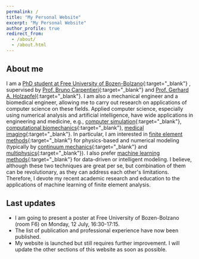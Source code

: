 ```yaml
---
permalink: /
title: "My Personal Website"
excerpt: "My Personal Website"
author_profile: true
redirect_from: 
  - /about/
  - /about.html
---
```

## About me
I am a [PhD student at Free University of Bozen-Bolzano](https://www.unibz.it/en/faculties/computer-science/phd-computer-science/phd-students/phd/42428-seyed-shayan-sajjadinia){:target="_blank"} , supervised by [Prof. Bruno Carpentieri](https://www.unibz.it/en/faculties/computer-science/academic-staff/person/38064-bruno-carpentieri){:target="_blank"} and [Prof. Gerhard A. Holzapfel](https://www.biomech.tugraz.at/){:target="_blank"}. I am also a mechanical engineer and a biomedical engineer, allowing me to carry out research on applications of computer science on these fields. Applied computer science, especially using numerical analysis and artificial intelligence, have wide applications in engineering and medicine, e.g., [computer simulation](https://en.wikipedia.org/wiki/Computer_simulation){:target="_blank"}, [computational biomechanics](https://en.wikipedia.org/wiki/Biomechanics#Computational_biomechanics){:target="_blank"}, [medical imaging](https://en.wikipedia.org/wiki/Medical_image_computing){:target="_blank"}. 
In particular, I am interested in [finite element methods](https://en.wikipedia.org/wiki/Finite_element_method){:target="_blank"} for physics-based and numerical modeling (typically by [continuum mechanics](https://en.wikipedia.org/wiki/Continuum_mechanics){:target="_blank"} and [multiphysics](https://en.wikipedia.org/wiki/Multiphysics){:target="_blank"}). I also prefer [machine learning methods](https://en.wikipedia.org/wiki/Machine_learning){:target="_blank"} for data-driven or intelligent modeling. I believe, although these two techniques are great per se, but combination of them can be revolutionary, as they can address each other's limitations. Therefore, I devote my recent academic research and education to the applications of machine learning of finite element analysis.




## Last updates
- I am going to present a poster at Free University of Bozen-Bolzano (room F6) on Monday, 12 July, 16:30-17:15.
- The list of publication and professional experience have now been published.
- My website is launched but still requires further improvement. I will update the other sections of this website as soon as possible.